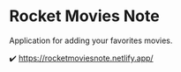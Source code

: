 # Rocket Movies Note

Application for adding your favorites movies.

✔️ https://rocketmoviesnote.netlify.app/
